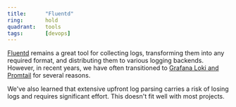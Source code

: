 ```yaml
---
title:      "Fluentd"
ring:       hold
quadrant:   tools
tags:       [devops]
---
```


[Fluentd](https://www.fluentd.org) remains a great tool for collecting logs, transforming them into any required format, and distributing them to various logging backends. However, in recent years, we have often transitioned to [Grafana Loki and Promtail](/platforms-and-operations/loki/) for several reasons.

We've also learned that extensive upfront log parsing carries a risk of losing logs and requires significant effort. This doesn't fit well with most projects.
